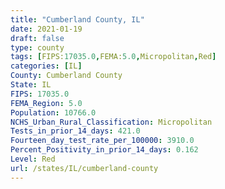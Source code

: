 ```yaml
---
title: "Cumberland County, IL"
date: 2021-01-19
draft: false
type: county
tags: [FIPS:17035.0,FEMA:5.0,Micropolitan,Red]
categories: [IL]
County: Cumberland County
State: IL
FIPS: 17035.0
FEMA_Region: 5.0
Population: 10766.0
NCHS_Urban_Rural_Classification: Micropolitan
Tests_in_prior_14_days: 421.0
Fourteen_day_test_rate_per_100000: 3910.0
Percent_Positivity_in_prior_14_days: 0.162
Level: Red
url: /states/IL/cumberland-county
---
```



